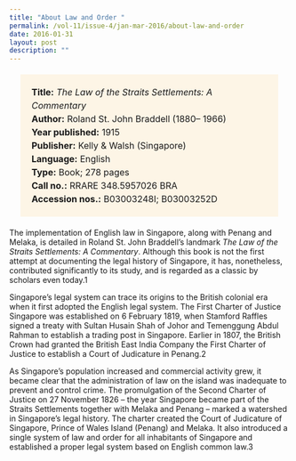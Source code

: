 ```yaml
---
title: "About Law and Order "
permalink: /vol-11/issue-4/jan-mar-2016/about-law-and-order
date: 2016-01-31
layout: post
description: ""
---
```

<span style="background-colour: #fdf5e6; padding: 20px; margin: 20px; background:#fdf5e6; display:block; font-size:1rem; line-height:1.5rem;"> 
	<b>Title:</b> <i>The Law of the Straits Settlements: A Commentary</i><br>
<b>Author:</b> Roland St. John Braddell (1880–
1966)<br>
<b>Year published:</b> 1915<br>
<b>Publisher:</b> Kelly & Walsh (Singapore)<br>
<b>Language:</b> English<br>
<b>Type:</b> Book; 278 pages<br>
<b>Call no.:</b> RRARE 348.5957026 BRA<br>
<b>Accession nos.:</b> B03003248I; B03003252D
</span>

The implementation of English law in Singapore, along with Penang and Melaka, is detailed in Roland St. John Braddell’s landmark *The Law of the Straits Settlements: A Commentary*. Although this book is not the first attempt at documenting the legal history of Singapore, it has, nonetheless, contributed significantly to its study, and is regarded as a classic by scholars even today.1

Singapore’s legal system can trace its origins to the British colonial era when it first adopted the English legal system. The First Charter of Justice Singapore was established on 6 February 1819, when Stamford Raffles signed a treaty with Sultan 
Husain Shah of Johor and Temenggung Abdul Rahman to establish a trading post in Singapore. Earlier in 1807, the British Crown had granted the British East India Company the First Charter of Justice to establish a Court of Judicature in Penang.2

As Singapore’s population increased and commercial activity grew, it became clear that the administration of law on the island was inadequate to prevent and control crime. The promulgation of the Second Charter of Justice on 27 November 1826 – the year Singapore became part of the Straits Settlements together with Melaka and Penang – marked a watershed in Singapore’s legal history. The charter created the Court of Judicature of Singapore, Prince of Wales Island (Penang) and Melaka. It also introduced a single system of law and order for all inhabitants of Singapore and established a proper legal system based on English common law.3